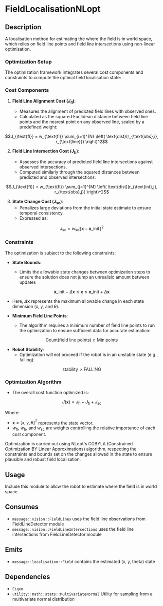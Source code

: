 # FieldLocalisationNLopt

## Description

A localisation method for estimating the where the field is in world space, which relies on field line points and field line intersections using non-linear optimisation.

### Optimization Setup

The optimization framework integrates several cost components and constraints to compute the optimal field localisation state:

### Cost Components

1. **Field Line Alignment Cost ($J_{\text{fl}}$)**:

   - Measures the alignment of predicted field lines with observed ones.
   - Calculated as the squared Euclidean distance between field line points and the nearest point on any observed line, scaled by a predefined weight:

$$J_{\text{fl}} = w_{\text{fl}} \sum_{i=1}^{N} \left( \text{dist}(r_{\text{obs},i}, r_{\text{line}}) \right)^2$$

2. **Field Line Intersection Cost ($J_{\text{fi}}$)**:

   - Assesses the accuracy of predicted field line intersections against observed intersections.
   - Computed similarly through the squared distances between predicted and observed intersections:

$$J_{\text{fi}} = w_{\text{fi}} \sum_{j=1}^{M} \left( \text{dist}(r_{\text{int},j}, r_{\text{obs},j}) \right)^2$$

3. **State Change Cost ($J_{\text{sc}}$)**:
   - Penalizes large deviations from the initial state estimate to ensure temporal consistency.
   - Expressed as:

$$J_{\text{sc}} = w_{\text{sc}} \|\textbf{x} - \textbf{x}\_{\text{init}}\|^2$$

### Constraints

The optimization is subject to the following constraints:

- **State Bounds**:

  - Limits the allowable state changes between optimization steps to ensure the solution does not jump an unrealisic amount between updates

$$\textbf{x}\_{\text{init}} - \Delta \mathbf{x} \leq \textbf{x} \leq \textbf{x}\_{\text{init}} + \Delta \textbf{x}$$

- Here, $\Delta \textbf{x}$ represents the maximum allowable change in each state dimension (x, y, and $\theta$).

- **Minimum Field Line Points**:

  - The algorithm requires a minimum number of field line points to run the optimization to ensure sufficient data for accurate estimation:

$$\text{Count}(\text{field line points}) \geq \text{Min points}$$

- **Robot Stability**:
  - Optimization will not proceed if the robot is in an unstable state (e.g., falling):

$$\text{stability} > \text{FALLING}$$

### Optimization Algorithm

- The overall cost function optimized is:

$$J(\textbf{x}) = J_{\text{fl}} + J_{\text{fi}} + J_{\text{sc}}$$

Where:

- $\textbf{x} = [x, y, \theta]^T$ represents the state vector.
- $w_{\text{fl}}$, $w_{\text{fi}}$, and $w_{\text{sc}}$ are weights controlling the relative importance of each cost component.

Optimization is carried out using NLopt's COBYLA (Constrained Optimization BY Linear Approximations) algorithm, respecting the constraints and bounds set on the changes allowed in the state to ensure plausible and robust field localisation.

## Usage

Include this module to allow the robot to estimate where the field is in world space.

## Consumes

- `message::vision::FieldLines` uses the field line observations from FieldLineDetector module
- `message::vision::FieldLineIntersections` uses the field line intersections from FieldLineDetector module

## Emits

- `message::localisation::Field` contains the estimated (x, y, theta) state

## Dependencies

- `Eigen`
- `utility::math::stats::MultivariateNormal` Utility for sampling from a multivariate normal distribution
